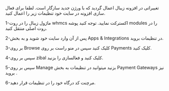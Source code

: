تغییراتی در افزونه زیبال اعمال گردید که با ورژن جدید سازگار است. لطفا برای فعال سازی افزونه در سایت خود تنظیمات زیر را اعمال کنید.

1-ماژول زیبال را در روت whmcs اکسترکت نمایید. توجه کنید پوشه modules را در روت اصلی منتقل کنید.

2-پس از آن وارد سایت خود شوید و به بخش Apps & Integrations در تنظیمات بروید.

3-بر روی Browse کلیک کنید سپس در منو راست بر روی Payments کلیک کنید.

4-سپس بر روی zibal کلیک کنید و فعالسازی را بزنید.

5-سپس بر روی Manage بزنید میتوانید در تنظیمات به بخش Payment Gateways نیز بروید .

6-مرچنت کد درگاه خود را در تنظیمات قرار دهید.

